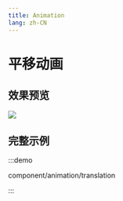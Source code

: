 ```yaml
---
title: Animation
lang: zh-CN
---
```


# 平移动画

## 效果预览

<img src="/component/animation/animation_translation.gif" />

## 完整示例

:::demo

component/animation/translation

:::
